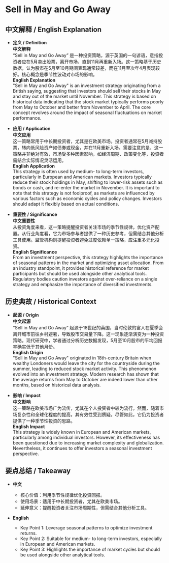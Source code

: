 # Sell in May and Go Away

## 中文解释 / English Explanation

* **定义 / Definition**  
  **中文解释**  
  “Sell in May and Go Away” 是一种投资策略，源于英国的一句谚语，意指投资者应在5月卖出股票，离开市场，直到11月再重新入场。这一策略基于历史数据，认为股市在5月至10月期间表现通常较差，而在11月至次年4月表现较好。核心概念是季节性波动对市场的影响。  
  **English Explanation**  
  "Sell in May and Go Away" is an investment strategy originating from a British saying, suggesting that investors should sell their stocks in May and stay out of the market until November. This strategy is based on historical data indicating that the stock market typically performs poorly from May to October and better from November to April. The core concept revolves around the impact of seasonal fluctuations on market performance.

* **应用 / Application**  
  **中文应用**  
  这一策略常用于中长期投资者，尤其是在欧美市场。投资者通常在5月减持股票，转向低风险资产如债券或现金，并在11月重新入场。需要注意的是，这一策略并非绝对有效，市场受多种因素影响，如经济周期、政策变化等，投资者需结合实际情况灵活运用。  
  **English Application**  
  This strategy is often used by medium- to long-term investors, particularly in European and American markets. Investors typically reduce their stock holdings in May, shifting to lower-risk assets such as bonds or cash, and re-enter the market in November. It is important to note that this strategy is not foolproof, as markets are influenced by various factors such as economic cycles and policy changes. Investors should adapt it flexibly based on actual conditions.

* **重要性 / Significance**  
  **中文重要性**  
  从投资角度来看，这一策略提醒投资者关注市场的季节性规律，优化资产配置。从行业角度看，它为市场参与者提供了一种历史参考，但需结合其他分析工具使用。监管机构则提醒投资者避免过度依赖单一策略，应注重多元化投资。  
  **English Significance**  
  From an investment perspective, this strategy highlights the importance of seasonal patterns in the market and optimizing asset allocation. From an industry standpoint, it provides historical reference for market participants but should be used alongside other analytical tools. Regulatory bodies caution investors against over-reliance on a single strategy and emphasize the importance of diversified investments.

## 历史典故 / Historical Context

* **起源 / Origin**  
  **中文起源**  
  “Sell in May and Go Away” 起源于18世纪的英国，当时伦敦的富人在夏季会离开城市前往乡村避暑，导致股市交易量下降。这一现象逐渐演变为一种投资策略。现代研究中，学者通过分析历史数据发现，5月至10月股市的平均回报率确实低于其他月份。  
  **English Origin**  
  "Sell in May and Go Away" originated in 18th-century Britain when wealthy Londoners would leave the city for the countryside during the summer, leading to reduced stock market activity. This phenomenon evolved into an investment strategy. Modern research has shown that the average returns from May to October are indeed lower than other months, based on historical data analysis.

* **影响 / Impact**  
  **中文影响**  
  这一策略在欧美市场广为流传，尤其在个人投资者中较为流行。然而，随着市场复杂性和全球化程度的提高，其有效性受到质疑。尽管如此，它仍为投资者提供了一种季节性投资的思路。  
  **English Impact**  
  This strategy is widely known in European and American markets, particularly among individual investors. However, its effectiveness has been questioned due to increasing market complexity and globalization. Nevertheless, it continues to offer investors a seasonal investment perspective.

## 要点总结 / Takeaway

* **中文**  
  - 核心价值：利用季节性规律优化投资回报。  
  - 使用场景：适用于中长期投资者，尤其在欧美市场。  
  - 延伸意义：提醒投资者关注市场周期性，但需结合其他分析工具。  

* **English**  
  - Key Point 1: Leverage seasonal patterns to optimize investment returns.  
  - Key Point 2: Suitable for medium- to long-term investors, especially in European and American markets.  
  - Key Point 3: Highlights the importance of market cycles but should be used alongside other analytical tools.